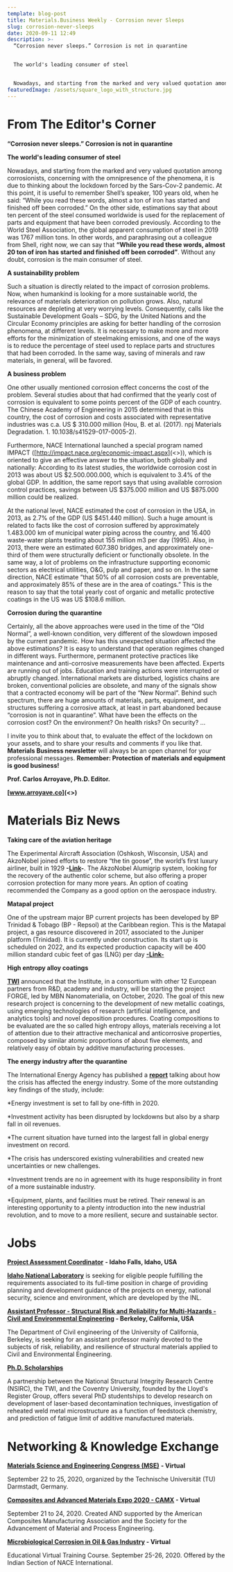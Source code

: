 ```yaml
---
template: blog-post
title: Materials.Business Weekly - Corrosion never Sleeps
slug: corrosion-never-sleeps
date: 2020-09-11 12:49
description: >-
  “Corrosion never sleeps.” Corrosion is not in quarantine


  The world's leading consumer of steel


  Nowadays, and starting from the marked and very valued quotation among corrosionists, concerning with the omnipresence of the phenomena, it is due to thinking about the lockdown forced by the Sars-Cov-2 pandemic. At this point, it is useful to remember Shell’s speaker, 100 years old, when he said: “While you read these words, almost a ton of iron has started and finished off been corroded.” On the other side, estimations say that about ten percent of the steel consumed worldwide is used for the replacement of parts and equipment that have been corroded previously. According to the World Steel Association, the global apparent consumption of steel in 2019 was 1767 million tons. In other words, and paraphrasing out a colleague from Shell, right now, we can say that “While you read these words, almost 20 ton of iron has started and finished off been corroded”. Without any doubt, corrosion is the main consumer of steel.
featuredImage: /assets/square_logo_with_structure.jpg
---
```

# From The Editor's Corner

**“Corrosion never sleeps.” Corrosion is not in quarantine**

**The world's leading consumer of steel**

Nowadays, and starting from the marked and very valued quotation among corrosionists, concerning with the omnipresence of the phenomena, it is due to thinking about the lockdown forced by the Sars-Cov-2 pandemic. At this point, it is useful to remember Shell’s speaker, 100 years old, when he said: “While you read these words, almost a ton of iron has started and finished off been corroded.” On the other side, estimations say that about ten percent of the steel consumed worldwide is used for the replacement of parts and equipment that have been corroded previously. According to the World Steel Association, the global apparent consumption of steel in 2019 was 1767 million tons. In other words, and paraphrasing out a colleague from Shell, right now, we can say that **“While you read these words, almost 20 ton of iron has started and finished off been corroded”**. Without any doubt, corrosion is the main consumer of steel.

**A sustainability problem**

Such a situation is directly related to the impact of corrosion problems. Now, when humankind is looking for a more sustainable world, the relevance of materials deterioration on pollution grows. Also, natural resources are depleting at very worrying levels. Consequently, calls like the Sustainable Development Goals – SDG, by the United Nations and the Circular Economy principles are asking for better handling of the corrosion phenomena, at different levels. It is necessary to make more and more efforts for the minimization of steelmaking emissions, and one of the ways is to reduce the percentage of steel used to replace parts and structures that had been corroded. In the same way, saving of minerals and raw materials, in general, will be favored.

**A business problem**

One other usually mentioned corrosion effect concerns the cost of the problem. Several studies about that had confirmed that the yearly cost of corrosion is equivalent to some points percent of the GDP of each country. The Chinese Academy of Engineering in 2015 determined that in this country, the cost of corrosion and costs associated with representative industries was c.a. US $ 310.000 million (Hou, B. et al. (2017). npj Materials Degradation. 1. 10.1038/s41529-017-0005-2).

Furthermore, NACE International launched a special program named IMPACT ([http://impact.nace.org/economic-impact.aspx](<>)), which is oriented to give an effective answer to the situation, both globally and nationally: According to its latest studies, the worldwide corrosion cost in 2013 was about US $2.500.000.000, which is equivalent to 3.4% of the global GDP. In addition, the same report says that using available corrosion control practices, savings between US $375.000 million and US $875.000 million could be realized.

At the national level, NACE estimated the cost of corrosion in the USA, in 2013, as 2.7% of the GDP (US $451.440 million). Such a huge amount is related to facts like the cost of corrosion suffered by approximately 1.483.000 km of municipal water piping across the country, and 16.400 waste-water plants treating about 155 million m3 per day (1995). Also, in 2013, there were an estimated 607.380 bridges, and approximately one-third of them were structurally deficient or functionally obsolete. In the same way, a lot of problems on the infrastructure supporting economic sectors as electrical utilities, O&G, pulp and paper, and so on. In the same direction, NACE estimate “that 50% of all corrosion costs are preventable, and approximately 85% of these are in the area of coatings.” This is the reason to say that the total yearly cost of organic and metallic protective coatings in the US was US $108.6 million.

**Corrosion during the quarantine**

Certainly, all the above approaches were used in the time of the “Old Normal”, a well-known condition, very different of the slowdown imposed by the current pandemic. How has this unexpected situation affected the above estimations? It is easy to understand that operation regimes changed in different ways. Furthermore, permanent protective practices like maintenance and anti-corrosive measurements have been affected. Experts are running out of jobs. Education and training actions were interrupted or abruptly changed. International markets are disturbed, logistics chains are broken, conventional policies are obsolete, and many of the signals show that a contracted economy will be part of the “New Normal”. Behind such spectrum, there are huge amounts of materials, parts, equipment, and structures suffering a corrosive attack, at least in part abandoned because “corrosion is not in quarantine”. What have been the effects on the corrosion cost? On the environment? On health risks? On security? …

I invite you to think about that, to evaluate the effect of the lockdown on your assets, and to share your results and comments if you like that. **Materials Business newsletter** will always be an open channel for your professional messages. **Remember: Protection of materials and equipment is good business!**

**Prof. Carlos Arroyave, Ph.D. Editor.**

**[www.arroyave.co](<>)**

# Materials Biz News

**Taking care of the aviation heritage**

The Experimental Aircraft Association (Oshkosh, Wisconsin, USA) and AkzoNobel joined efforts to restore “the tin goose”, the world’s first luxury airliner, built in 1929 **\-[Link](<>)-**. The AkzoNobel Alumigrip system, looking for the recovery of the authentic color scheme, but also offering a proper corrosion protection for many more years. An option of coating recommended the Company as a good option on the aerospace industry.

**Matapal project**

One of the upstream major BP current projects has been developed by BP Trinidad & Tobago (BP - Repsol) at the Caribbean region. This is the Matapal project, a gas resource discovered in 2017, associated to the Juniper platform (Trinidad). It is currently under construction. Its start up is scheduled on 2022, and its expected production capacity will be 400 million standard cubic feet of gas (LNG) per day **[\-Link-](<>)**

**High entropy alloy coatings**

**[TWI](<>)** announced that the Institute, in a consortium with other 12 European partners from R&D, academy and industry, will be starting the project FORGE, led by MBN Nanomaterialia, on October, 2020. The goal of this new research project is concerning to the development of new metallic coatings, using emerging technologies of research (artificial intelligence, and analytics tools) and novel deposition procedures. Coating compositions to be evaluated are the so called high entropy alloys, materials receiving a lot of attention due to their attractive mechanical and anticorrosive properties, composed by similar atomic proportions of about five elements, and relatively easy of obtain by additive manufacturing processes.

**The energy industry after the quarantine**

The International Energy Agency has published a **[report](<>)** talking about how the crisis has affected the energy industry. Some of the more outstanding key findings of the study, include:

\*Energy investment is set to fall by one-fifth in 2020.

\*Investment activity has been disrupted by lockdowns but also by a sharp fall in oil revenues.

\*The current situation have turned into the largest fall in global energy investment on record.

\*The crisis has underscored existing vulnerabilities and created new uncertainties or new challenges.

\*Investment trends are no in agreement with its huge responsibility in front of a more sustainable industry.

\*Equipment, plants, and facilities must be retired. Their renewal is an interesting opportunity to a plenty introduction into the new industrial revolution, and to move to a more resilient, secure and sustainable sector.

# Jobs

**[Project Assessment Coordinator](<>)** **\- Idaho Falls, Idaho, USA**

**[Idaho National Laboratory](<>)** is seeking for eligible people fulfilling the requirements associated to its full-time position in charge of providing planning and development guidance of the projects on energy, national security, science and environment, which are developed by the INL.

**[Assistant Professor - Structural Risk and Reliability for Multi-Hazards - Civil and Environmental Engineering](<>) - Berkeley, California, USA**

The Department of Civil engineering of the University of California, Berkeley, is seeking for an assistant professor mainly devoted to the subjects of risk, reliability, and resilience of structural materials applied to Civil and Environmental Engineering.

**[Ph.D. Scholarships](<>)**

A partnership between the National Structural Integrity Research Centre (NSIRC), the TWI, and the Coventry University, founded by the Lloyd's Register Group, offers several PhD studentships to develop research on development of laser-based decontamination techniques, investigation of reheated weld metal microstructure as a function of feedstock chemistry, and prediction of fatigue limit of additive manufactured materials.

# Networking & Knowledge Exchange

**[Materials Science and Engineering Congress (MSE)](<>)** **\- Virtual**

September 22 to 25, 2020, organized by the Technische Universität (TU) Darmstadt, Germany.

**[Composites and Advanced Materials Expo 2020 - CAMX](<>) - Virtual**

September 21 to 24, 2020. Created AND supported by the American Composites Manufacturing Association and the Society for the Advancement of Material and Process Engineering.

**[Microbiological Corrosion in Oil & Gas Industry](<>) - Virtual**

Educational Virtual Training Course. September 25-26, 2020. Offered by the Indian Section of NACE International.